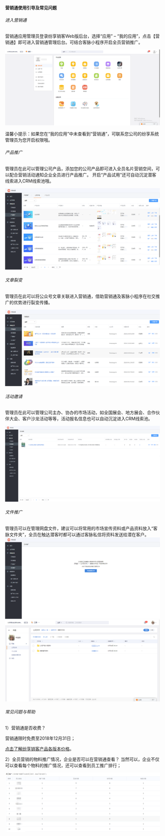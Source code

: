 
**营销通使用引导及常见问题**

<h6>进入营销通</h6>

营销通应用管理员登录纷享销客Web版后台，选择“应用” – “我的应用”，点击【营销通】即可进入营销通管理后台。可结合客脉小程序开启全员营销推广。

![admin00](.\images\admin00.png)

温馨小提示：如果您在“我的应用”中未查看到“营销通”，可联系您公司的纷享系统管理员为您开启权限哦。

<h6>产品推广</h6>

管理员在此可以管理公司产品，添加您的公司产品即可进入全员名片营销空间，可以配合营销活动通知企业全员进行产品推广。
开启“产品试用”还可自动沉淀潜客线索进入CRM线索池哦。


![admin01](.\images\admin01.png)

<h6>文章裂变</h6>

管理员在此可以将公众号文章关联进入营销通，借助营销通及客脉小程序在社交推广的优势进行裂变传播。

![admin02](.\images\admin02.png)

<h6>活动邀请</h6>

管理员在此可以管理公司主办、协办的市场活动，如全国展会、地方展会、合作伙伴大会、客户沙龙活动等等，活动报名信息也可以自动沉淀进入CRM线索池。

![admin03](.\images\admin03.png)

<h6>文件推广</h6>

管理员可以在管理网盘文件，建议可以将常用的市场宣传资料或产品资料放入“客脉文件夹”，全员在触达潜客时都可以通过客脉私信将资料发送给潜在客户。
![admin04](.\images\admin04.png)
![admin05](.\images\admin05.png)

<h6>常见问题与帮助</h6>

1）营销通是否收费？

营销通限时免费至2018年12月31日；

[点击了解纷享销客产品各版本价格](https://m.fxiaoke.com/price.html "各版本价格")。

2）全员营销的物料推广情况，企业是否可以在营销通查看？
当然可以，企业不仅可以查看每个物料的推广情况，还可以查看到员工推广排行；

![admin06](.\images\admin06.png)




